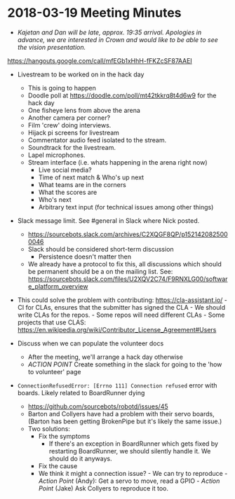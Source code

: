 # 2018-03-19 Meeting Minutes

- *Kajetan and Dan will be late, approx. 19:35 arrival. Apologies in advance, we are interested in Crown and would like to be able to see the vision presentation.*

https://hangouts.google.com/call/mfEGb1xHhH-fFKZcSF87AAEI

- Livestream to be worked on in the hack day
    - This is going to happen
    - Doodle poll at https://doodle.com/poll/mt42tkkrq8t4d6w9 for the hack day
    - One fisheye lens from above the arena
    - Another camera per corner?
    - Film 'crew' doing interviews.
    - Hijack pi screens for livestream
    - Commentator audio feed isolated to the stream.
    - Soundtrack for the livestream.
    - Lapel microphones.
    - Stream interface (i.e. whats happening in the arena right now)
        - Live social media?
        - Time of next match & Who's up next
        - What teams are in the corners
        - What the scores are
        - Who's next
        - Arbitrary text input (for technical issues among other things)

- Slack message limit. See #general in Slack where Nick posted.
    - https://sourcebots.slack.com/archives/C2XQGF8QP/p1521420825000046
    - Slack should be considered short-term discussion
        - Persistence doesn't matter then
    - We already have a protocol to fix this, all discussions which should be permanent should be a on the mailing list. See: https://sourcebots.slack.com/files/U2XQV2C74/F9RNXLG00/software_platform_overview

- This could solve the problem with contributing:
    https://cla-assistant.io/
       - CI for CLAs, ensures that the submitter has signed the CLA
       - We should write CLAs for the repos.
           - Some repos will need different CLAs
       - Some projects that use CLAS: https://en.wikipedia.org/wiki/Contributor_License_Agreement#Users
        
- Discuss when we can populate the volunteer docs
    - After the meeting, we'll arrange a hack day otherwise
    - *ACTION POINT* Create something in the slack for going to the 'how to volunteer' page
  
- `ConnectionRefusedError: [Errno 111] Connection refused` error with boards. Likely related to BoardRunner dying
    - https://github.com/sourcebots/robotd/issues/45
    - Barton and Collyers have had a problem with their servo boards, (Barton has been getting BrokenPipe but it's likely the same issue.)
    - Two solutions:
        - Fix the symptoms
            - If there's an exception in BoardRunner which gets fixed by restarting BoardRunner, we should silently handle it. We should do it anyways.
        - Fix the cause
         - We think it might a connection issue?
                - We can try to reproduce
                    - *Action Point* (Andy): Get a servo to move, read a GPIO
                    - *Action Point* (Jake) Ask Collyers to reproduce it too.
            
